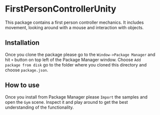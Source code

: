 # FirstPersonControllerUnity
This package contains a first person controller mechanics. It includes movement, looking around with a mouse and interaction with objects.

## Installation

Once you clone the package please go to the `Window->Package Manager` and hit `+` button on top left of the Package Manager window. Choose `Add package from disk` go to the folder where you cloned this directory and choose `package.json`.

## How to use

Once you install from Package Manager please `Import` the samples and open the `Gym` scene. Inspect it and play around to get the best understanding of the functionality.
